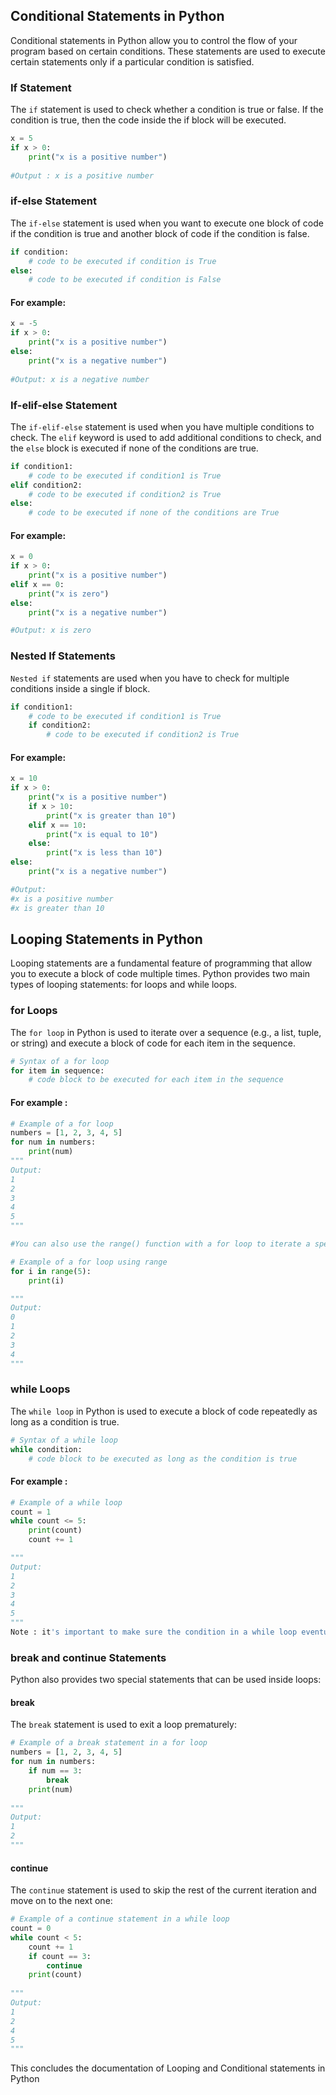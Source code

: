 ## Conditional Statements in Python

Conditional statements in Python allow you to control the flow of your program based on certain conditions. These statements are used to execute certain statements only if a particular condition is satisfied.

### If Statement

The `if` statement is used to check whether a condition is true or false.
If the condition is true, then the code inside the if block will be executed.
```python
x = 5
if x > 0:
    print("x is a positive number")
    
#Output : x is a positive number
```

### if-else Statement
The `if-else` statement is used when you want to execute one block of code if the condition is true
and another block of code if the condition is false.
```python
if condition:
    # code to be executed if condition is True
else:
    # code to be executed if condition is False
```
#### For example:

```python
x = -5
if x > 0:
    print("x is a positive number")
else:
    print("x is a negative number")
    
#Output: x is a negative number
```

### If-elif-else Statement
The `if-elif-else` statement is used when you have multiple conditions to check.
The `elif` keyword is used to add additional conditions to check,
and the `else` block is executed if none of the conditions are true.
```python
if condition1:
    # code to be executed if condition1 is True
elif condition2:
    # code to be executed if condition2 is True
else:
    # code to be executed if none of the conditions are True
```
#### For example:

```python
x = 0
if x > 0:
    print("x is a positive number")
elif x == 0:
    print("x is zero")
else:
    print("x is a negative number")

#Output: x is zero
```

### Nested If Statements
`Nested if` statements are used when you have to check for multiple conditions inside a single if block.
```python
if condition1:
    # code to be executed if condition1 is True
    if condition2:
        # code to be executed if condition2 is True
```
#### For example:

```python
x = 10
if x > 0:
    print("x is a positive number")
    if x > 10:
        print("x is greater than 10")
    elif x == 10:
        print("x is equal to 10")
    else:
        print("x is less than 10")
else:
    print("x is a negative number")

#Output: 
#x is a positive number
#x is greater than 10
```

## Looping Statements in Python
Looping statements are a fundamental feature of programming that allow you to execute a block of code multiple times.
Python provides two main types of looping statements: for loops and while loops.

### for Loops
The `for loop` in Python is used to iterate over a sequence (e.g., a list, tuple, or string)
and execute a block of code for each item in the sequence.

```python
# Syntax of a for loop
for item in sequence:
    # code block to be executed for each item in the sequence
```
#### For example :
```python
# Example of a for loop
numbers = [1, 2, 3, 4, 5]
for num in numbers:
    print(num)
"""
Output:
1
2
3
4
5
"""

#You can also use the range() function with a for loop to iterate a specific number of times:

# Example of a for loop using range
for i in range(5):
    print(i)

"""
Output:
0
1
2
3
4
"""
```
### while Loops
The `while loop` in Python is used to execute a block of code repeatedly as long as a condition is true.

```python
# Syntax of a while loop
while condition:
    # code block to be executed as long as the condition is true
```
#### For example :
```python
# Example of a while loop
count = 1
while count <= 5:
    print(count)
    count += 1

"""
Output:
1
2
3
4
5
"""
Note : it's important to make sure the condition in a while loop eventually becomes False to avoid an infinite loop.
```

### break and continue Statements
Python also provides two special statements that can be used inside loops:
#### break
The `break` statement is used to exit a loop prematurely:
```python
# Example of a break statement in a for loop
numbers = [1, 2, 3, 4, 5]
for num in numbers:
    if num == 3:
        break
    print(num)
    
"""
Output:
1
2
"""
```
#### continue
The `continue` statement is used to skip the rest of the current iteration and move on to the next one:
```python
# Example of a continue statement in a while loop
count = 0
while count < 5:
    count += 1
    if count == 3:
        continue
    print(count)
    
"""
Output:
1
2
4
5
"""
```
This concludes the documentation of Looping and Conditional statements in Python
